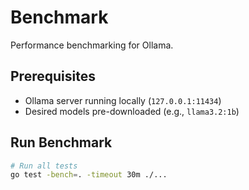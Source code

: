 # Benchmark

Performance benchmarking for Ollama.

## Prerequisites
- Ollama server running locally (`127.0.0.1:11434`)
- Desired models pre-downloaded (e.g., `llama3.2:1b`)

## Run Benchmark
```bash
# Run all tests
go test -bench=. -timeout 30m ./...
```
